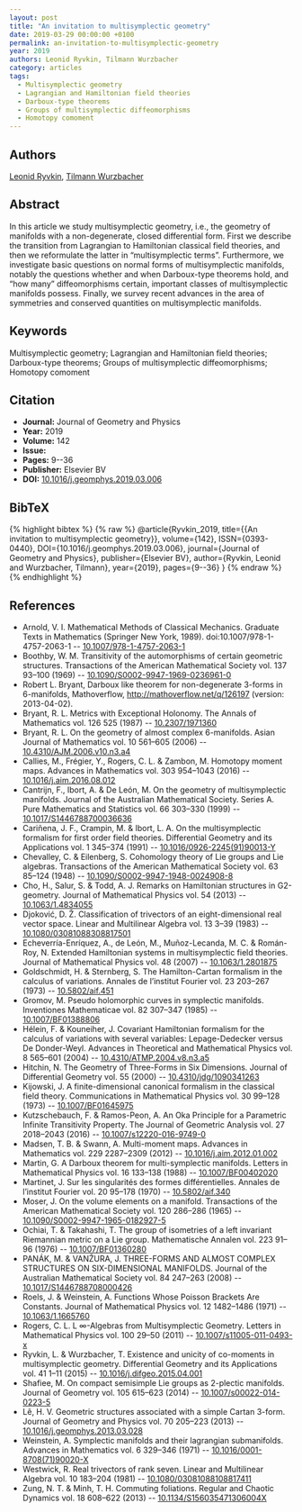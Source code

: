 ```yaml
---
layout: post
title: "An invitation to multisymplectic geometry"
date: 2019-03-29 00:00:00 +0100
permalink: an-invitation-to-multisymplectic-geometry
year: 2019
authors: Leonid Ryvkin, Tilmann Wurzbacher
category: articles
tags:
  - Multisymplectic geometry
  - Lagrangian and Hamiltonian field theories
  - Darboux-type theorems
  - Groups of multisymplectic diffeomorphisms
  - Homotopy comoment
---
```

 
## Authors
[Leonid Ryvkin](authors/leonid_ryvkin), [Tilmann Wurzbacher](authors/tilmann_wurzbacher)
 
## Abstract
In this article we study multisymplectic geometry, i.e., the geometry of manifolds with a non-degenerate, closed differential form. First we describe the transition from Lagrangian to Hamiltonian classical field theories, and then we reformulate the latter in “multisymplectic terms”. Furthermore, we investigate basic questions on normal forms of multisymplectic manifolds, notably the questions whether and when Darboux-type theorems hold, and “how many” diffeomorphisms certain, important classes of multisymplectic manifolds possess. Finally, we survey recent advances in the area of symmetries and conserved quantities on multisymplectic manifolds.
 
## Keywords
Multisymplectic geometry; Lagrangian and Hamiltonian field theories; Darboux-type theorems; Groups of multisymplectic diffeomorphisms; Homotopy comoment
 
## Citation
- **Journal:** Journal of Geometry and Physics
- **Year:** 2019
- **Volume:** 142
- **Issue:** 
- **Pages:** 9--36
- **Publisher:** Elsevier BV
- **DOI:** [10.1016/j.geomphys.2019.03.006](https://doi.org/10.1016/j.geomphys.2019.03.006)
 
## BibTeX
{% highlight bibtex %}
{% raw %}
@article{Ryvkin_2019,
  title={{An invitation to multisymplectic geometry}},
  volume={142},
  ISSN={0393-0440},
  DOI={10.1016/j.geomphys.2019.03.006},
  journal={Journal of Geometry and Physics},
  publisher={Elsevier BV},
  author={Ryvkin, Leonid and Wurzbacher, Tilmann},
  year={2019},
  pages={9--36}
}
{% endraw %}
{% endhighlight %}
 
## References
- Arnold, V. I. Mathematical Methods of Classical Mechanics. Graduate Texts in Mathematics (Springer New York, 1989). doi:10.1007/978-1-4757-2063-1 -- [10.1007/978-1-4757-2063-1](https://doi.org/10.1007/978-1-4757-2063-1)
- Boothby, W. M. Transitivity of the automorphisms of certain geometric structures. Transactions of the American Mathematical Society vol. 137 93–100 (1969) -- [10.1090/S0002-9947-1969-0236961-0](https://doi.org/10.1090/S0002-9947-1969-0236961-0)
- Robert L. Bryant, Darboux like theorem for non-degenerate 3-forms in 6-manifolds, Mathoverflow, http://mathoverflow.net/q/126197 (version: 2013-04-02).
- Bryant, R. L. Metrics with Exceptional Holonomy. The Annals of Mathematics vol. 126 525 (1987) -- [10.2307/1971360](https://doi.org/10.2307/1971360)
- Bryant, R. L. On the geometry of almost complex 6-manifolds. Asian Journal of Mathematics vol. 10 561–605 (2006) -- [10.4310/AJM.2006.v10.n3.a4](https://doi.org/10.4310/AJM.2006.v10.n3.a4)
- Callies, M., Frégier, Y., Rogers, C. L. & Zambon, M. Homotopy moment maps. Advances in Mathematics vol. 303 954–1043 (2016) -- [10.1016/j.aim.2016.08.012](https://doi.org/10.1016/j.aim.2016.08.012)
- Cantrijn, F., Ibort, A. & De León, M. On the geometry of multisymplectic manifolds. Journal of the Australian Mathematical Society. Series A. Pure Mathematics and Statistics vol. 66 303–330 (1999) -- [10.1017/S1446788700036636](https://doi.org/10.1017/S1446788700036636)
- Cariñena, J. F., Crampin, M. & Ibort, L. A. On the multisymplectic formalism for first order field theories. Differential Geometry and its Applications vol. 1 345–374 (1991) -- [10.1016/0926-2245(91)90013-Y](https://doi.org/10.1016/0926-2245(91)90013-Y)
- Chevalley, C. & Eilenberg, S. Cohomology theory of Lie groups and Lie algebras. Transactions of the American Mathematical Society vol. 63 85–124 (1948) -- [10.1090/S0002-9947-1948-0024908-8](https://doi.org/10.1090/S0002-9947-1948-0024908-8)
- Cho, H., Salur, S. & Todd, A. J. Remarks on Hamiltonian structures in G2-geometry. Journal of Mathematical Physics vol. 54 (2013) -- [10.1063/1.4834055](https://doi.org/10.1063/1.4834055)
- Djoković, D. Ž. Classification of trivectors of an eight-dimensional real vector space. Linear and Multilinear Algebra vol. 13 3–39 (1983) -- [10.1080/03081088308817501](https://doi.org/10.1080/03081088308817501)
- Echeverría-Enríquez, A., de León, M., Muñoz-Lecanda, M. C. & Román-Roy, N. Extended Hamiltonian systems in multisymplectic field theories. Journal of Mathematical Physics vol. 48 (2007) -- [10.1063/1.2801875](https://doi.org/10.1063/1.2801875)
- Goldschmidt, H. & Sternberg, S. The Hamilton-Cartan formalism in the calculus of variations. Annales de l’institut Fourier vol. 23 203–267 (1973) -- [10.5802/aif.451](https://doi.org/10.5802/aif.451)
- Gromov, M. Pseudo holomorphic curves in symplectic manifolds. Inventiones Mathematicae vol. 82 307–347 (1985) -- [10.1007/BF01388806](https://doi.org/10.1007/BF01388806)
- Hélein, F. & Kouneiher, J. Covariant Hamiltonian formalism for the calculus of variations with several variables: Lepage-Dedecker versus De Donder-Weyl. Advances in Theoretical and Mathematical Physics vol. 8 565–601 (2004) -- [10.4310/ATMP.2004.v8.n3.a5](https://doi.org/10.4310/ATMP.2004.v8.n3.a5)
- Hitchin, N. The Geometry of Three-Forms in Six Dimensions. Journal of Differential Geometry vol. 55 (2000) -- [10.4310/jdg/1090341263](https://doi.org/10.4310/jdg/1090341263)
- Kijowski, J. A finite-dimensional canonical formalism in the classical field theory. Communications in Mathematical Physics vol. 30 99–128 (1973) -- [10.1007/BF01645975](https://doi.org/10.1007/BF01645975)
- Kutzschebauch, F. & Ramos-Peon, A. An Oka Principle for a Parametric Infinite Transitivity Property. The Journal of Geometric Analysis vol. 27 2018–2043 (2016) -- [10.1007/s12220-016-9749-0](https://doi.org/10.1007/s12220-016-9749-0)
- Madsen, T. B. & Swann, A. Multi-moment maps. Advances in Mathematics vol. 229 2287–2309 (2012) -- [10.1016/j.aim.2012.01.002](https://doi.org/10.1016/j.aim.2012.01.002)
- Martin, G. A Darboux theorem for multi-symplectic manifolds. Letters in Mathematical Physics vol. 16 133–138 (1988) -- [10.1007/BF00402020](https://doi.org/10.1007/BF00402020)
- Martinet, J. Sur les singularités des formes différentielles. Annales de l’institut Fourier vol. 20 95–178 (1970) -- [10.5802/aif.340](https://doi.org/10.5802/aif.340)
- Moser, J. On the volume elements on a manifold. Transactions of the American Mathematical Society vol. 120 286–286 (1965) -- [10.1090/S0002-9947-1965-0182927-5](https://doi.org/10.1090/S0002-9947-1965-0182927-5)
- Ochiai, T. & Takahashi, T. The group of isometries of a left invariant Riemannian metric on a Lie group. Mathematische Annalen vol. 223 91–96 (1976) -- [10.1007/BF01360280](https://doi.org/10.1007/BF01360280)
- PANÁK, M. & VANŽURA, J. THREE-FORMS AND ALMOST COMPLEX STRUCTURES ON SIX-DIMENSIONAL MANIFOLDS. Journal of the Australian Mathematical Society vol. 84 247–263 (2008) -- [10.1017/S1446788708000426](https://doi.org/10.1017/S1446788708000426)
- Roels, J. & Weinstein, A. Functions Whose Poisson Brackets Are Constants. Journal of Mathematical Physics vol. 12 1482–1486 (1971) -- [10.1063/1.1665760](https://doi.org/10.1063/1.1665760)
- Rogers, C. L. L ∞-Algebras from Multisymplectic Geometry. Letters in Mathematical Physics vol. 100 29–50 (2011) -- [10.1007/s11005-011-0493-x](https://doi.org/10.1007/s11005-011-0493-x)
- Ryvkin, L. & Wurzbacher, T. Existence and unicity of co-moments in multisymplectic geometry. Differential Geometry and its Applications vol. 41 1–11 (2015) -- [10.1016/j.difgeo.2015.04.001](https://doi.org/10.1016/j.difgeo.2015.04.001)
- Shafiee, M. On compact semisimple Lie groups as 2-plectic manifolds. Journal of Geometry vol. 105 615–623 (2014) -- [10.1007/s00022-014-0223-5](https://doi.org/10.1007/s00022-014-0223-5)
- Lê, H. V. Geometric structures associated with a simple Cartan 3-form. Journal of Geometry and Physics vol. 70 205–223 (2013) -- [10.1016/j.geomphys.2013.03.028](https://doi.org/10.1016/j.geomphys.2013.03.028)
- Weinstein, A. Symplectic manifolds and their lagrangian submanifolds. Advances in Mathematics vol. 6 329–346 (1971) -- [10.1016/0001-8708(71)90020-X](https://doi.org/10.1016/0001-8708(71)90020-X)
- Westwick, R. Real trivectors of rank seven. Linear and Multilinear Algebra vol. 10 183–204 (1981) -- [10.1080/03081088108817411](https://doi.org/10.1080/03081088108817411)
- Zung, N. T. & Minh, T. H. Commuting foliations. Regular and Chaotic Dynamics vol. 18 608–622 (2013) -- [10.1134/S156035471306004X](https://doi.org/10.1134/S156035471306004X)

